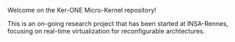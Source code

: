 Welcome on the Ker-ONE Micro-Kernel repository!

This is an on-going research project that has been started at INSA-Rennes, focusing on real-time virtualization for reconfigurable archtectures.
